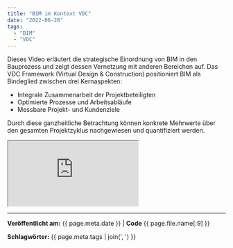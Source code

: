 ```yaml
---
title: "BIM im Kontext VDC"
date: "2022-06-28"
tags: 
  - "BIM"
  - "VDC"
---
```


Dieses Video erläutert die strategische Einordnung von BIM in den Bauprozess und zeigt dessen Vernetzung mit anderen Bereichen auf. Das VDC Framework (Virtual Design & Construction) positioniert BIM als Bindeglied zwischen drei Kernaspekten:

- Integrale Zusammenarbeit der Projektbeteiligten
- Optimierte Prozesse und Arbeitsabläufe  
- Messbare Projekt- und Kundenziele

Durch diese ganzheitliche Betrachtung können konkrete Mehrwerte über den gesamten Projektzyklus nachgewiesen und quantifiziert werden.

<div class="video-container">
  <iframe src="https://www.youtube.com/embed/cgiI8TBw9H0?si=NWXfqKQGowqPxPVR" 
          allowfullscreen>
  </iframe>
</div>


---
**Veröffentlicht am:** {{ page.meta.date }} | **Code** {{ page.file.name[:9] }}

**Schlagwörter:** {{ page.meta.tags | join(', ') }}
